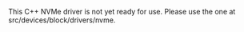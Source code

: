 This C++ NVMe driver is not yet ready for use. Please use the one at src/devices/block/drivers/nvme.
